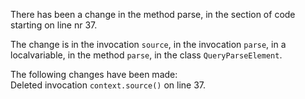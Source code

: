 There has been a change in the method parse, in the section of code starting on line nr 37.
  
The change is in the invocation ```source```, in the invocation ```parse```, in a localvariable, in the method ```parse```, in the class ```QueryParseElement```.
  
The following changes have been made:  
Deleted invocation ```context.source()``` on line 37.  
